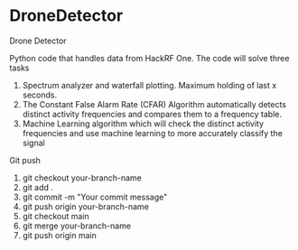 # DroneDetector
Drone Detector

Python code that handles data from HackRF One. The code will solve three tasks

1. Spectrum analyzer and waterfall plotting. Maximum holding of last x seconds.
2. The Constant False Alarm Rate (CFAR) Algorithm automatically detects distinct activity frequencies and compares them to a frequency table.
3. Machine Learning algorithm which will check the distinct activity frequencies and use machine learning to more accurately classify the signal


Git push
1. git checkout your-branch-name
2. git add .
3. git commit -m "Your commit message"
4. git push origin your-branch-name
5. git checkout main
6. git merge your-branch-name
7. git push origin main
